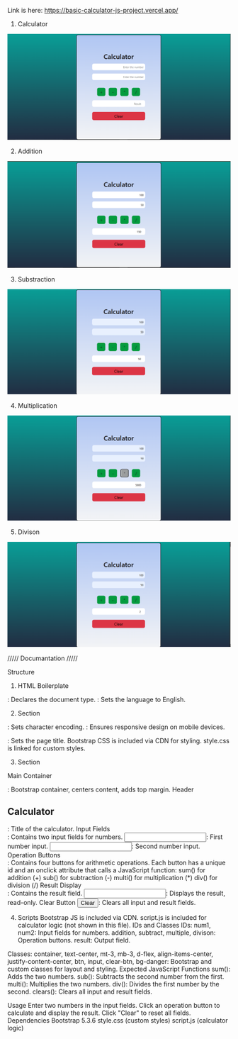 Link is here: https://basic-calculator-js-project.vercel.app/

1. Calculator

![alt text](./output/image1.png)

2. Addition

![alt text](./output/image2.png)

3. Substraction

![alt text](./output/image3.png)

4. Multiplication

![alt text](./output/image4.png)

5. Divison

![alt text](./output/image5.png)


///// Documantation /////

Structure
1. HTML Boilerplate
<!DOCTYPE html>: Declares the document type.
<html lang="en">: Sets the language to English.

2. <head> Section
<meta charset="UTF-8">: Sets character encoding.
<meta name="viewport" content="width=device-width, initial-scale=1.0">: Ensures responsive design on mobile devices.
<title>Calculator</title>: Sets the page title.
Bootstrap CSS is included via CDN for styling.
style.css is linked for custom styles.

3. <body> Section
Main Container
<div class="container text-center mt-3">: Bootstrap container, centers content, adds top margin.
Header
<h2 class="header">Calculator</h2>: Title of the calculator.
Input Fields
<div class="input-num">: Contains two input fields for numbers.
<input type="text" id="num1" ...>: First number input.
<input type="text" id="num2" ...>: Second number input.
Operation Buttons
<div class="buttons ...">: Contains four buttons for arithmetic operations.
Each button has a unique id and an onclick attribute that calls a JavaScript function:
sum() for addition (+)
sub() for subtraction (-)
multi() for multiplication (*)
div() for division (/)
Result Display
<div class="display">: Contains the result field.
<input type="number" id="result" ... readonly>: Displays the result, read-only.
Clear Button
<button class="clear-btn bg-danger" onclick="clears()">Clear</button>: Clears all input and result fields.

4. Scripts
Bootstrap JS is included via CDN.
script.js is included for calculator logic (not shown in this file).
IDs and Classes
IDs:
num1, num2: Input fields for numbers.
addition, subtract, multiple, divison: Operation buttons.
result: Output field.

Classes:
container, text-center, mt-3, mb-3, d-flex, align-items-center, justify-content-center, btn, input, clear-btn, bg-danger: Bootstrap and custom classes for layout and styling.
Expected JavaScript Functions
sum(): Adds the two numbers.
sub(): Subtracts the second number from the first.
multi(): Multiplies the two numbers.
div(): Divides the first number by the second.
clears(): Clears all input and result fields.

Usage
Enter two numbers in the input fields.
Click an operation button to calculate and display the result.
Click "Clear" to reset all fields.
Dependencies
Bootstrap 5.3.6
style.css (custom styles)
script.js (calculator logic)
